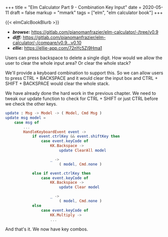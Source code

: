 +++
title = "Elm Calculator Part 9 - Combination Key Input"
date = 2020-05-11
draft = false
markup = "mmark"
tags = ["elm", "elm calculator book"]
+++

{{< elmCalcBookBlurb >}}

- ***browse:*** <https://gitlab.com/pianomanfrazier/elm-calculator/-/tree/v0.9>
- ***diff:*** <https://gitlab.com/pianomanfrazier/elm-calculator/-/compare/v0.9...v0.10>
- ***ellie:*** <https://ellie-app.com/72nYc5Zj9Hma1>

Users can press backspace to delete a single digit. How would we allow the user to clear the whole input area? Or clear the whole stack?

We'll provide a keyboard combination to support this. So we can allow users to press CTRL + BACKSPACE and it would clear the input box and CTRL + SHIFT + BACKSPACE would clear the whole stack.

We have already done the hard work in the previous chapter. We need to tweak our update function to check for CTRL + SHIFT or just CTRL before we check the other keys.

```elm
update : Msg -> Model -> ( Model, Cmd Msg )
update msg model =
    case msg of
        ...
        HandleKeyboardEvent event ->
            if event.ctrlKey && event.shiftKey then
                case event.keyCode of
                    KK.Backspace ->
                        update ClearAll model

                    _ ->
                        ( model, Cmd.none )

            else if event.ctrlKey then
                case event.keyCode of
                    KK.Backspace ->
                        update Clear model

                    _ ->
                        ( model, Cmd.none )
            else
                case event.keyCode of
                    KK.Multiply ->
                    ...
```

And that's it. We now have key combos.
